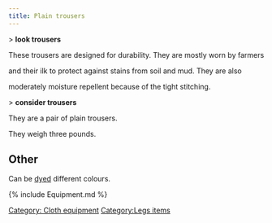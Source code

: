 ```yaml
---
title: Plain trousers
---
```


\> **look trousers**

These trousers are designed for durability. They are mostly worn by
farmers

and their ilk to protect against stains from soil and mud. They are also

moderately moisture repellent because of the tight stitching.

\> **consider trousers**

They are a pair of plain trousers.

They weigh three pounds.

## Other

Can be [dyed](dye "wikilink") different colours.

{% include Equipment.md %}

[Category: Cloth equipment](Category:_Cloth_equipment "wikilink")
[Category:Legs items](Category:Legs_items "wikilink")